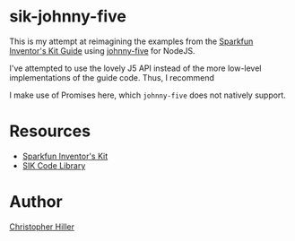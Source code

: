 # sik-johnny-five

This is my attempt at reimagining the examples from the [Sparkfun Inventor's Kit Guide](https://cdn.sparkfun.com/datasheets/Kits/RedBoard_SIK_3.2.pdf) using [johnny-five](/rwaldron/johnny-five) for NodeJS.

I've attempted to use the lovely J5 API instead of the more low-level implementations of the guide code.  Thus, I recommend  

I make use of Promises here, which `johnny-five` does not natively support.

# Resources

- [Sparkfun Inventor's Kit](https://www.sparkfun.com/products/12060)
- [SIK Code Library](https://cdn.sparkfun.com/datasheets/Kits/SIK%20Guide%20Code%2032.zip)

# Author

[Christopher Hiller](http://boneskull.com)
